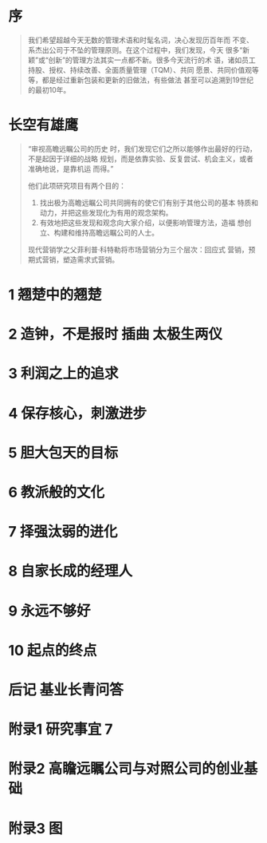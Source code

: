 # 序 

> 我们希望超越今天无数的管理术语和时髦名词，决心发现历百年而 不变、系杰出公司于不坠的管理原则。在这个过程中，我们发现，今天 很多“新颖”或“创新”的管理方法其实一点都不新。很多今天流行的术 语，诸如员工持股、授权、持续改善、全面质量管理（TQM）、共同 愿景、共同价值观等等，都是经过重新包装和更新的旧做法，有些做法 甚至可以追溯到19世纪的最初10年。

# 长空有雄鹰 

> “审视高瞻远瞩公司的历史 时，我们发现它们之所以能够作出最好的行动，不是起因于详细的战略 规划，而是依靠实验、反复尝试、机会主义，或者准确地说，是靠机运 而得。”
>
> 他们此项研究项目有两个目的： 
>
> 1. 找出极为高瞻远瞩公司共同拥有的使它们有别于其他公司的基本 特质和动力，并把这些发现化为有用的观念架构。 
> 2. 有效地把这些发现和观念向大家介绍，以便影响管理方法，造福 想创立、构建和维持高瞻远瞩公司的人士。
>
> 现代营销学之父菲利普·科特勒将市场营销分为三个层次：回应式 营销，预期式营销，塑造需求式营销。

# 1 翘楚中的翘楚 























# 2 造钟，不是报时 插曲 太极生两仪 

# 3 利润之上的追求 

# 4 保存核心，刺激进步 

# 5 胆大包天的目标 

# 6 教派般的文化 

# 7 择强汰弱的进化 

# 8 自家长成的经理人 

# 9 永远不够好 

# 10 起点的终点 

# 后记 基业长青问答 

# 附录1 研究事宜 7 

# 附录2 高瞻远瞩公司与对照公司的创业基础 

# 附录3 图